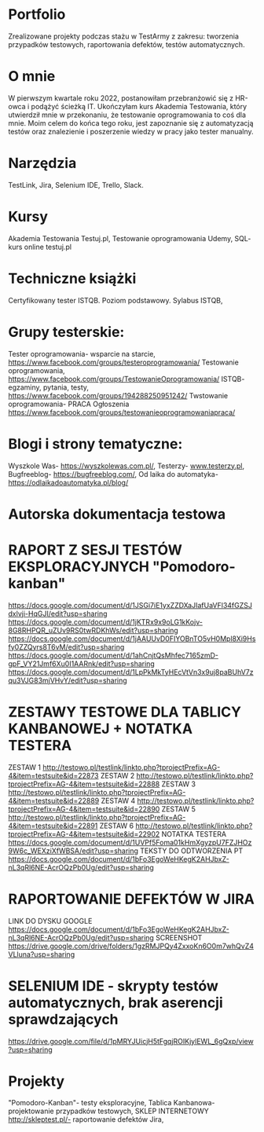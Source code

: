 # Portfolio
Zrealizowane projekty podczas stażu w TestArmy z zakresu: tworzenia przypadków testowych, raportowania defektów, testów automatycznych.

# O mnie 
W pierwszym kwartale roku 2022, postanowiłam przebranżowić się z HR-owca i podążyć ścieżką IT. Ukończyłam kurs Akademia Testowania, który utwierdził mnie w przekonaniu, że testowanie oprogramowania to coś dla mnie. Moim celem do końca tego roku, jest zapoznanie się z automatyzacją testów oraz znalezienie i poszerzenie wiedzy w pracy jako tester manualny.

# Narzędzia 
TestLink, 
Jira, 
Selenium IDE, 
Trello, 
Slack.

# Kursy 
Akademia Testowania Testuj.pl,
Testowanie oprogramowania Udemy, 
SQL- kurs online testuj.pl

# Techniczne książki 
Certyfikowany tester ISTQB. Poziom podstawowy. 
Sylabus ISTQB, 

# Grupy testerskie: 
Tester oprogramowania- wsparcie na starcie, https://www.facebook.com/groups/testeroprogramowania/
Testowanie oprogramowania, https://www.facebook.com/groups/TestowanieOprogramowania/
ISTQB- egzaminy, pytania, testy, https://www.facebook.com/groups/194288250951242/
Twstowanie oprogramowania- PRACA Ogłoszenia https://www.facebook.com/groups/testowanieoprogramowaniapraca/

# Blogi i strony tematyczne: 
Wyszkole Was- https://wyszkolewas.com.pl/, 
Testerzy- www.testerzy.pl, 
Bugfreeblog- https://bugfreeblog.com/,
Od laika do automatyka- https://odlaikadoautomatyka.pl/blog/

# Autorska dokumentacja testowa
# RAPORT Z SESJI TESTÓW EKSPLORACYJNYCH "Pomodoro-kanban"
https://docs.google.com/document/d/1JSGi7iE1yxZZDXaJIafUaVFl34fGZSJdxlvji-HqGJI/edit?usp=sharing
https://docs.google.com/document/d/1jKTRx9x9oLG1kKojv-8G8RHPQR_uZUv9RS0twRDKhWs/edit?usp=sharing
https://docs.google.com/document/d/1jAAUUvD0FIYOBnTO5vH0Mpl8Xi9Hsfy0ZZQyrs8T6vM/edit?usp=sharing
https://docs.google.com/document/d/1ahCnjtQsMhfec7165zmD-gpF_VY21Jmf6Xu0I1AARnk/edit?usp=sharing
https://docs.google.com/document/d/1LpPkMkTyHEcVtVn3x9uj8paBUhV7zqu3VJG83mjVHvY/edit?usp=sharing

# ZESTAWY TESTOWE DLA TABLICY KANBANOWEJ + NOTATKA TESTERA 
ZESTAW 1 http://testowo.pl/testlink/linkto.php?tprojectPrefix=AG-4&item=testsuite&id=22873
ZESTAW 2 http://testowo.pl/testlink/linkto.php?tprojectPrefix=AG-4&item=testsuite&id=22888
ZESTAW 3 http://testowo.pl/testlink/linkto.php?tprojectPrefix=AG-4&item=testsuite&id=22889
ZESTAW 4 http://testowo.pl/testlink/linkto.php?tprojectPrefix=AG-4&item=testsuite&id=22890
ZESTAW 5 http://testowo.pl/testlink/linkto.php?tprojectPrefix=AG-4&item=testsuite&id=22891
ZESTAW 6 http://testowo.pl/testlink/linkto.php?tprojectPrefix=AG-4&item=testsuite&id=22902
NOTATKA TESTERA https://docs.google.com/document/d/1UVPf5Foma01kHmXgyzpU7FZJHOz9W6c_WEXziXfWBSA/edit?usp=sharing
TEKSTY DO ODTWORZENIA PT https://docs.google.com/document/d/1bFo3EgoWeHKegK2AHJbxZ-nL3qRl6NE-AcrOQzPb0Ug/edit?usp=sharing

# RAPORTOWANIE DEFEKTÓW W JIRA
LINK DO DYSKU GOOGLE https://docs.google.com/document/d/1bFo3EgoWeHKegK2AHJbxZ-nL3qRl6NE-AcrOQzPb0Ug/edit?usp=sharing
SCREENSHOT https://drive.google.com/drive/folders/1gzRMJPQy4ZxxoKn6O0m7whQvZ4VLluna?usp=sharing

# SELENIUM IDE - skrypty testów automatycznych, brak aserencji sprawdzających 
https://drive.google.com/file/d/1pMRYJUicjH5tFgqjROIKjylEWL_6gQxp/view?usp=sharing

# Projekty 
"Pomodoro-Kanban"- testy eksploracyjne, 
Tablica Kanbanowa- projektowanie przypadków testowych, 
SKLEP INTERNETOWY http://skleptest.pl/- raportowanie defektów Jira,  
